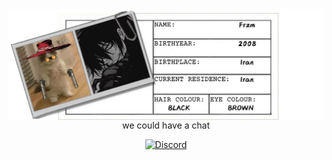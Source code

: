 <img src='https://raw.githubusercontent.com/Fr-zm/Fr-zm/refs/heads/main/readme/header.png' align="left">
<hr>
<p align="center">we could have a chat</p>
<p align="center">
  <a href="https://discord.com/users/YOUR_DISCORD_ID" target="_blank">
    <img src="https://raw.githubusercontent.com/Fr-zm/Fr-zm/main/readme/discord-icon.png" alt="Discord" width="50">
  </a>
</p>
